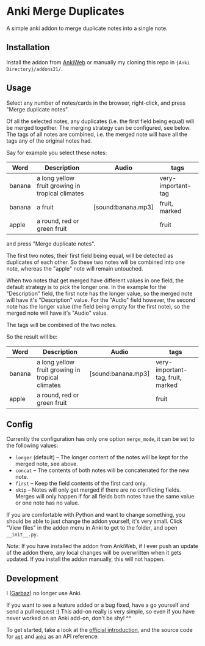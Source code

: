 # Anki Merge Duplicates

A simple anki addon to merge duplicate notes into a single note.

## Installation

Install the addon from [AnkiWeb](https://ankiweb.net/shared/info/55394168) or manually my cloning this repo in `{Anki Directory}/addons21/`.

## Usage

Select any number of notes/cards in the browser, right-click, and press "Merge duplicate notes".

Of all the selected notes, any duplicates (i.e. the first field being equal) will be merged together. The merging strategy can be configured, see below. The tags of all notes are combined, i.e. the merged note will have all the tags any of the original notes had.

Say for example you select these notes:

Word | Description | Audio | tags
--|--|--|--
banana | a long yellow fruit growing in tropical climates | | very-important-tag
banana | a fruit | [sound:banana.mp3] | fruit, marked
apple | a round, red or green fruit | | fruit

and press "Merge duplicate notes".

The first two notes, their first field being equal, will be detected as duplicates of each other. So these two notes will be combined into one note, whereas the "apple" note will remain untouched.

When two notes that get merged have different values in one field, the default strategy is to pick the longer one. In the example for the "Description" field, the first note has the longer value, so the merged note will have it's "Description" value. For the "Audio" field however, the second note has the longer value (the field being empty for the first note), so the merged note will have it's "Audio" value.

The tags will be combined of the two notes.

So the result will be:

Word | Description | Audio | tags
--|--|--|--
banana | a long yellow fruit growing in tropical climates | [sound:banana.mp3] | very-important-tag, fruit, marked
apple | a round, red or green fruit | | fruit

## Config

Currently the configuration has only one option `merge_mode`, it can be set to the following values:
* `longer` (default) – The longer content of the notes will be kept for the merged note, see above.
* `concat` – The contents of both notes will be concatenated for the new note.
* `first` – Keep the field contents of the first card only.
* `skip` – Notes will only get merged if there are no conflicting fields. Merges will only happen if for all fields both notes have the same value or one note has no value.

If you are comfortable with Python and want to change something, you should be able to just change the addon yourself, it's very small. Click "View files" in the addon menu in Anki to get to the folder, and open `__init__.py`.

_Note:_ If you have installed the addon from AnkiWeb, if I ever push an update of the addon there, any local changes will be overwritten when it gets updated. If you install the addon manually, this will not happen.

## Development

I ([Garbaz](https://github.com/Garbaz/)) no longer use Anki.

If you want to see a feature added or a bug fixed, have a go yourself and send a pull request :) This add-on really is very simple, so even if you have never worked on an Anki add-on, don't be shy! ^^

To get started, take a look at the [official introduction](https://addon-docs.ankiweb.net/intro.html), and the source code for [`aqt`](https://github.com/ankitects/anki/tree/main/qt/aqt) and [`anki`](https://github.com/ankitects/anki/tree/main/pylib/anki) as an API reference.
